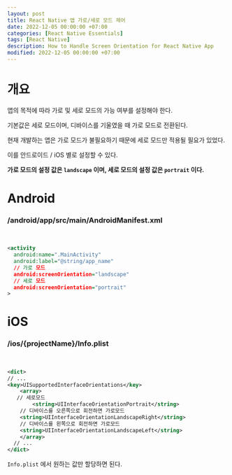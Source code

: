 ```yaml
---
layout: post
title: React Native 앱 가로/세로 모드 제어
date: 2022-12-05 00:00:00 +07:00
categories: [React Native Essentials]
tags: [React Native]
description: How to Handle Screen Orientation for React Native App
modified: 2022-12-05 00:00:00 +07:00
---
```


# 개요

앱의 목적에 따라 가로 및 세로 모드의 가능 여부를 설정해야 한다.

기본값은 세로 모드이며, 디바이스를 기울였을 때 가로 모드로 전환된다.

현재 개발하는 앱은 가로 모드가 불필요하기 때문에 세로 모드만 적용될 필요가 있었다.

이를 안드로이드 / iOS 별로 설정할 수 있다.

**가로 모드의 설정 값은 `landscape` 이며, 세로 모드의 설정 값은 `portrait` 이다.**

# Android

### /android/app/src/main/AndroidManifest.xml

<br>

```xml
<activity
  android:name=".MainActivity"
  android:label="@string/app_name"
  // 가로 모드
  android:screenOrientation="landscape"
  // 세로 모드
  android:screenOrientation="portrait"
>
```

# iOS

### /ios/{projectName}/Info.plist

<br>

```xml
<dict>
// ...
<key>UISupportedInterfaceOrientations</key>
	<array>
   // 세로모드
		<string>UIInterfaceOrientationPortrait</string>
    // 디바이스를 오른쪽으로 회전하면 가로모드
    <string>UIInterfaceOrientationLandscapeRight</string>
    // 디바이스를 왼쪽으로 회전하면 가로모드
    <string>UIInterfaceOrientationLandscapeLeft</string>
	</array>
  // ...
</dict>
```

`Info.plist` 에서 원하는 값만 할당하면 된다.
